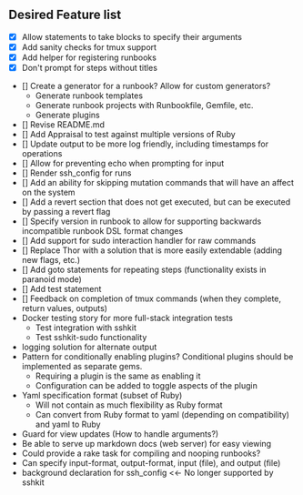 ## Desired Feature list

* [X] Allow statements to take blocks to specify their arguments
* [X] Add sanity checks for tmux support
* [X] Add helper for registering runbooks
* [X] Don't prompt for steps without titles
* [] Create a generator for a runbook? Allow for custom generators?
  * Generate runbook templates
  * Generate runbook projects with Runbookfile, Gemfile, etc.
  * Generate plugins
* [] Revise README.md
* [] Add Appraisal to test against multiple versions of Ruby
* [] Update output to be more log friendly, including timestamps for operations
* [] Allow for preventing echo when prompting for input
* [] Render ssh_config for runs
* [] Add an ability for skipping mutation commands that will have an affect on the system
* [] Add a revert section that does not get executed, but can be executed by passing a revert flag
* [] Specify version in runbook to allow for supporting backwards incompatible runbook DSL format changes
* [] Add support for sudo interaction handler for raw commands
* [] Replace Thor with a solution that is more easily extendable (adding new flags, etc.)
* [] Add goto statements for repeating steps (functionality exists in paranoid mode)
* [] Add test statement
* [] Feedback on completion of tmux commands (when they complete, return values, outputs)
* Docker testing story for more full-stack integration tests
  * Test integration with sshkit
  * Test sshkit-sudo functionality
* logging solution for alternate output
* Pattern for conditionally enabling plugins? Conditional plugins should be implemented as separate gems.
  * Requiring a plugin is the same as enabling it
  * Configuration can be added to toggle aspects of the plugin
* Yaml specification format (subset of Ruby)
  * Will not contain as much flexibility as Ruby format
  * Can convert from Ruby format to yaml (depending on compatibility) and yaml to Ruby
* Guard for view updates (How to handle arguments?)
* Be able to serve up markdown docs (web server) for easy viewing
* Could provide a rake task for compiling and nooping runbooks?
* Can specify input-format, output-format, input (file), and output (file)
* background declaration for ssh_config <<- No longer supported by sshkit
